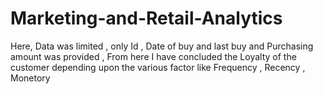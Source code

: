 # Marketing-and-Retail-Analytics
Here, Data was limited , only Id , Date of buy and last buy and Purchasing amount was provided , From here I have concluded the Loyalty of the customer depending upon the various factor like Frequency , Recency , Monetory
